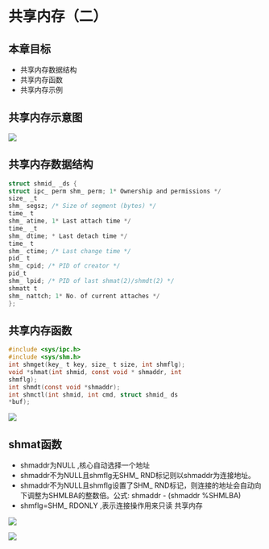 # 共享内存（二）

## 本章目标

- 共享内存数据结构
- 共享内存函数
- 共享内存示例

## 共享内存示意图

![](https://i.loli.net/2020/06/14/yQRKGwJHXcAug1x.png)

## 共享内存数据结构

```c
struct shmid_ _ds {
struct ipc_ perm shm_ perm; 1* Ownership and permissions */
size_ _t
shm_ segsz; /* Size of segment (bytes) */
time_ t
shm_ atime, 1* Last attach time */
time_ _t
shm_ dtime; * Last detach time */
time_ t
shm_ ctime; /* Last change time */
pid_ t
shm_ cpid; /* PID of creator */
pid_t
shm_ lpid; /* PID of last shmat(2)/shmdt(2) */
shmatt t
shm_ nattch; 1* No. of current attaches */
};
```

## 共享内存函数

```c
#include <sys/ipc.h>
#include <sys/shm.h>
int shmget(key_ t key, size_ t size, int shmflg);
void *shmat(int shmid, const void * shmaddr, int
shmflg);
int shmdt(const void *shmaddr); 
int shmctl(int shmid, int cmd, struct shmid_ ds
*buf); 
```

![](https://i.loli.net/2020/06/14/1jzyC9xY32lSWrw.png)

## shmat函数

- shmaddr为NULL ,核心自动选择一个地址
- shmaddr不为NULL且shmflg无SHM_ RND标记则以shmaddr为连接地址。
- shmaddr不为NULL且shmflg设置了SHM_ RND标记，则连接的地址会自动向下调整为SHMLBA的整数倍。公式: shmaddr - (shmaddr %SHMLBA)
- shmflg=SHM_ RDONLY ,表示连接操作用来只读
  共享内存

![](https://i.loli.net/2020/06/14/kEewADYrPb9Tupn.png)

![](https://i.loli.net/2020/06/14/Fpb3efrOnVXKml7.png)